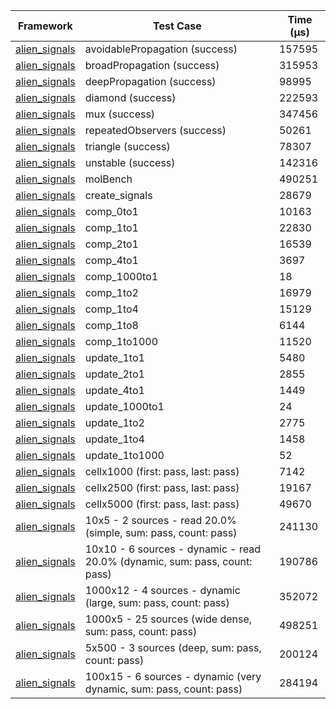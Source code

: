 | Framework | Test Case | Time (μs) |
| --- | --- | --- |
| [alien_signals](https://github.com/medz/alien-signals-dart) | avoidablePropagation (success) | 157595 |
| [alien_signals](https://github.com/medz/alien-signals-dart) | broadPropagation (success) | 315953 |
| [alien_signals](https://github.com/medz/alien-signals-dart) | deepPropagation (success) | 98995 |
| [alien_signals](https://github.com/medz/alien-signals-dart) | diamond (success) | 222593 |
| [alien_signals](https://github.com/medz/alien-signals-dart) | mux (success) | 347456 |
| [alien_signals](https://github.com/medz/alien-signals-dart) | repeatedObservers (success) | 50261 |
| [alien_signals](https://github.com/medz/alien-signals-dart) | triangle (success) | 78307 |
| [alien_signals](https://github.com/medz/alien-signals-dart) | unstable (success) | 142316 |
| [alien_signals](https://github.com/medz/alien-signals-dart) | molBench | 490251 |
| [alien_signals](https://github.com/medz/alien-signals-dart) | create_signals | 28679 |
| [alien_signals](https://github.com/medz/alien-signals-dart) | comp_0to1 | 10163 |
| [alien_signals](https://github.com/medz/alien-signals-dart) | comp_1to1 | 22830 |
| [alien_signals](https://github.com/medz/alien-signals-dart) | comp_2to1 | 16539 |
| [alien_signals](https://github.com/medz/alien-signals-dart) | comp_4to1 | 3697 |
| [alien_signals](https://github.com/medz/alien-signals-dart) | comp_1000to1 | 18 |
| [alien_signals](https://github.com/medz/alien-signals-dart) | comp_1to2 | 16979 |
| [alien_signals](https://github.com/medz/alien-signals-dart) | comp_1to4 | 15129 |
| [alien_signals](https://github.com/medz/alien-signals-dart) | comp_1to8 | 6144 |
| [alien_signals](https://github.com/medz/alien-signals-dart) | comp_1to1000 | 11520 |
| [alien_signals](https://github.com/medz/alien-signals-dart) | update_1to1 | 5480 |
| [alien_signals](https://github.com/medz/alien-signals-dart) | update_2to1 | 2855 |
| [alien_signals](https://github.com/medz/alien-signals-dart) | update_4to1 | 1449 |
| [alien_signals](https://github.com/medz/alien-signals-dart) | update_1000to1 | 24 |
| [alien_signals](https://github.com/medz/alien-signals-dart) | update_1to2 | 2775 |
| [alien_signals](https://github.com/medz/alien-signals-dart) | update_1to4 | 1458 |
| [alien_signals](https://github.com/medz/alien-signals-dart) | update_1to1000 | 52 |
| [alien_signals](https://github.com/medz/alien-signals-dart) | cellx1000 (first: pass, last: pass) | 7142 |
| [alien_signals](https://github.com/medz/alien-signals-dart) | cellx2500 (first: pass, last: pass) | 19167 |
| [alien_signals](https://github.com/medz/alien-signals-dart) | cellx5000 (first: pass, last: pass) | 49670 |
| [alien_signals](https://github.com/medz/alien-signals-dart) | 10x5 - 2 sources - read 20.0% (simple, sum: pass, count: pass) | 241130 |
| [alien_signals](https://github.com/medz/alien-signals-dart) | 10x10 - 6 sources - dynamic - read 20.0% (dynamic, sum: pass, count: pass) | 190786 |
| [alien_signals](https://github.com/medz/alien-signals-dart) | 1000x12 - 4 sources - dynamic (large, sum: pass, count: pass) | 352072 |
| [alien_signals](https://github.com/medz/alien-signals-dart) | 1000x5 - 25 sources (wide dense, sum: pass, count: pass) | 498251 |
| [alien_signals](https://github.com/medz/alien-signals-dart) | 5x500 - 3 sources (deep, sum: pass, count: pass) | 200124 |
| [alien_signals](https://github.com/medz/alien-signals-dart) | 100x15 - 6 sources - dynamic (very dynamic, sum: pass, count: pass) | 284194 |

